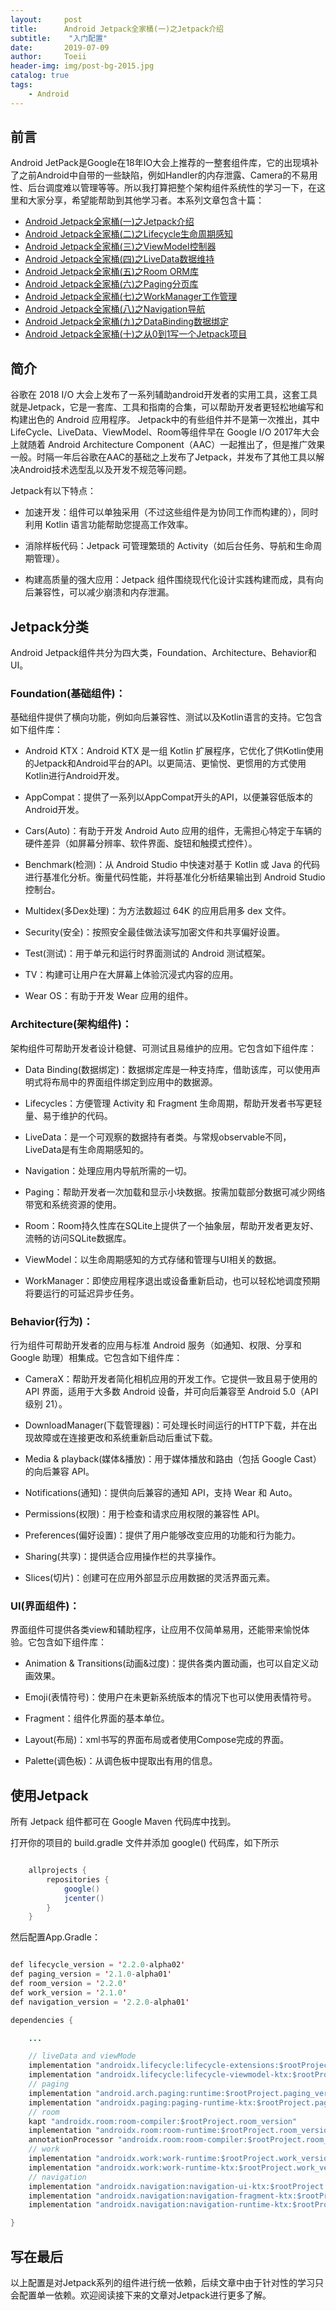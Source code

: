 ```yaml
---
layout:     post
title:      Android Jetpack全家桶(一)之Jetpack介绍
subtitle:    "入门配置"
date:       2019-07-09
author:     Toeii
header-img: img/post-bg-2015.jpg
catalog: true
tags:
    - Android
---
```




## 前言

Android JetPack是Google在18年IO大会上推荐的一整套组件库，它的出现填补了之前Android中自带的一些缺陷，例如Handler的内存泄露、Camera的不易用性、后台调度难以管理等等。所以我打算把整个架构组件系统性的学习一下，在这里和大家分享，希望能帮助到其他学习者。本系列文章包含十篇：

- [Android Jetpack全家桶(一)之Jetpack介绍](https://toeii.github.io/2019/07/09/Android-Jetpack%E5%85%A8%E5%AE%B6%E6%A1%B6(%E4%B8%80)%E4%B9%8BJetPack%E9%85%8D%E7%BD%AE/)<br />
- [Android Jetpack全家桶(二)之Lifecycle生命周期感知](https://toeii.github.io/2019/07/09/Android-Jetpack%E5%85%A8%E5%AE%B6%E6%A1%B6(%E4%BA%8C)%E4%B9%8BLifecycle%E7%94%9F%E5%91%BD%E5%91%A8%E6%9C%9F%E6%84%9F%E7%9F%A5/)<br />
- [Android Jetpack全家桶(三)之ViewModel控制器](https://toeii.github.io/2019/07/10/Android-Jetpack%E5%85%A8%E5%AE%B6%E6%A1%B6(%E4%B8%89)%E4%B9%8BViewModel%E6%8E%A7%E5%88%B6%E5%99%A8/)<br />
- [Android Jetpack全家桶(四)之LiveData数据维持](https://toeii.github.io/2019/07/12/Android-Jetpack%E5%85%A8%E5%AE%B6%E6%A1%B6(%E5%9B%9B)%E4%B9%8BLiveData%E6%95%B0%E6%8D%AE%E7%BB%B4%E6%8C%81/)<br />
- [Android Jetpack全家桶(五)之Room ORM库](https://toeii.github.io/2019/07/17/Android-Jetpack%E5%85%A8%E5%AE%B6%E6%A1%B6(%E4%BA%94)%E4%B9%8BRoom-ORM%E5%BA%93/)<br />
- [Android Jetpack全家桶(六)之Paging分页库](https://toeii.github.io/2019/07/19/Android-Jetpack%E5%85%A8%E5%AE%B6%E6%A1%B6(%E5%85%AD)%E4%B9%8BPaging%E5%88%86%E9%A1%B5%E5%BA%93/)<br />
- [Android Jetpack全家桶(七)之WorkManager工作管理](https://toeii.github.io/2019/08/01/Android-Jetpack%E5%85%A8%E5%AE%B6%E6%A1%B6(%E4%B8%83)%E4%B9%8BWorkManager%E5%B7%A5%E4%BD%9C%E7%AE%A1%E7%90%86/)<br />
- [Android Jetpack全家桶(八)之Navigation导航](https://toeii.github.io/2019/08/06/Android-Jetpack%E5%85%A8%E5%AE%B6%E6%A1%B6(%E5%85%AB)%E4%B9%8BNavigation%E5%AF%BC%E8%88%AA/)<br />
- [Android Jetpack全家桶(九)之DataBinding数据绑定](https://toeii.github.io/2019/08/07/Android-Jetpack%E5%85%A8%E5%AE%B6%E6%A1%B6(%E4%B9%9D)%E4%B9%8BDataBinding%E6%95%B0%E6%8D%AE%E7%BB%91%E5%AE%9A/)<br />
- [Android Jetpack全家桶(十)之从0到1写一个Jetpack项目](https://toeii.github.io/2019/08/07/Android-Jetpack%E5%85%A8%E5%AE%B6%E6%A1%B6(%E5%8D%81)%E4%B9%8B%E4%BB%8E0%E5%88%B01%E5%86%99%E4%B8%80%E4%B8%AAJetPack%E5%B0%8F%E9%A1%B9%E7%9B%AE/)<br />


## 简介

谷歌在 2018 I/O 大会上发布了一系列辅助android开发者的实用工具，这套工具就是Jetpack，它是一套库、工具和指南的合集，可以帮助开发者更轻松地编写和构建出色的 Android 应用程序。
Jetpack中的有些组件并不是第一次推出，其中LifeCycle、LiveData、ViewModel、Room等组件早在 Google I/O 2017年大会上就随着 Android Architecture Component（AAC）一起推出了，但是推广效果一般。时隔一年后谷歌在AAC的基础之上发布了Jetpack，并发布了其他工具以解决Android技术选型乱以及开发不规范等问题。

Jetpack有以下特点：

- 加速开发：组件可以单独采用（不过这些组件是为协同工作而构建的），同时利用 Kotlin 语言功能帮助您提高工作效率。

- 消除样板代码：Jetpack 可管理繁琐的 Activity（如后台任务、导航和生命周期管理）。

- 构建高质量的强大应用：Jetpack 组件围绕现代化设计实践构建而成，具有向后兼容性，可以减少崩溃和内存泄漏。

## Jetpack分类

Android Jetpack组件共分为四大类，Foundation、Architecture、Behavior和UI。

### Foundation(基础组件)：

基础组件提供了横向功能，例如向后兼容性、测试以及Kotlin语言的支持。它包含如下组件库：

- Android KTX：Android KTX 是一组 Kotlin 扩展程序，它优化了供Kotlin使用的Jetpack和Android平台的API。以更简洁、更愉悦、更惯用的方式使用Kotlin进行Android开发。

- AppCompat：提供了一系列以AppCompat开头的API，以便兼容低版本的Android开发。

- Cars(Auto)：有助于开发 Android Auto 应用的组件，无需担心特定于车辆的硬件差异（如屏幕分辨率、软件界面、旋钮和触摸式控件）。

- Benchmark(检测)：从 Android Studio 中快速对基于 Kotlin 或 Java 的代码进行基准化分析。衡量代码性能，并将基准化分析结果输出到 Android Studio 控制台。

- Multidex(多Dex处理)：为方法数超过 64K 的应用启用多 dex 文件。

- Security(安全)：按照安全最佳做法读写加密文件和共享偏好设置。

- Test(测试)：用于单元和运行时界面测试的 Android 测试框架。

- TV：构建可让用户在大屏幕上体验沉浸式内容的应用。

- Wear OS：有助于开发 Wear 应用的组件。

### Architecture(架构组件)：

架构组件可帮助开发者设计稳健、可测试且易维护的应用。它包含如下组件库：

- Data Binding(数据绑定)：数据绑定库是一种支持库，借助该库，可以使用声明式将布局中的界面组件绑定到应用中的数据源。

- Lifecycles：方便管理 Activity 和 Fragment 生命周期，帮助开发者书写更轻量、易于维护的代码。

- LiveData：是一个可观察的数据持有者类。与常规observable不同，LiveData是有生命周期感知的。

- Navigation：处理应用内导航所需的一切。

- Paging：帮助开发者一次加载和显示小块数据。按需加载部分数据可减少网络带宽和系统资源的使用。

- Room：Room持久性库在SQLite上提供了一个抽象层，帮助开发者更友好、流畅的访问SQLite数据库。

- ViewModel：以生命周期感知的方式存储和管理与UI相关的数据。

- WorkManager：即使应用程序退出或设备重新启动，也可以轻松地调度预期将要运行的可延迟异步任务。

### Behavior(行为)：

行为组件可帮助开发者的应用与标准 Android 服务（如通知、权限、分享和 Google 助理）相集成。它包含如下组件库：

- CameraX：帮助开发者简化相机应用的开发工作。它提供一致且易于使用的 API 界面，适用于大多数 Android 设备，并可向后兼容至 Android 5.0（API 级别 21）。

- DownloadManager(下载管理器)：可处理长时间运行的HTTP下载，并在出现故障或在连接更改和系统重新启动后重试下载。

- Media & playback(媒体&播放)：用于媒体播放和路由（包括 Google Cast）的向后兼容 API。

- Notifications(通知)：提供向后兼容的通知 API，支持 Wear 和 Auto。

- Permissions(权限)：用于检查和请求应用权限的兼容性 API。

- Preferences(偏好设置)：提供了用户能够改变应用的功能和行为能力。

- Sharing(共享)：提供适合应用操作栏的共享操作。

- Slices(切片)：创建可在应用外部显示应用数据的灵活界面元素。

### UI(界面组件)：

界面组件可提供各类view和辅助程序，让应用不仅简单易用，还能带来愉悦体验。它包含如下组件库：

- Animation & Transitions(动画&过度)：提供各类内置动画，也可以自定义动画效果。

- Emoji(表情符号)：使用户在未更新系统版本的情况下也可以使用表情符号。

- Fragment：组件化界面的基本单位。

- Layout(布局)：xml书写的界面布局或者使用Compose完成的界面。

- Palette(调色板)：从调色板中提取出有用的信息。

## 使用Jetpack

所有 Jetpack 组件都可在 Google Maven 代码库中找到。

打开你的项目的 build.gradle 文件并添加 google() 代码库，如下所示

```java

    allprojects {
        repositories {
            google()
            jcenter()
        }
    }

```

然后配置App.Gradle：

```java

def lifecycle_version = '2.2.0-alpha02'
def paging_version = '2.1.0-alpha01'
def room_version = '2.2.0'
def work_version = '2.1.0'
def navigation_version = '2.2.0-alpha01'

dependencies {

    ...

    // liveData and viewMode
    implementation "androidx.lifecycle:lifecycle-extensions:$rootProject.lifecycle_version"
    implementation "androidx.lifecycle:lifecycle-viewmodel-ktx:$rootProject.lifecycle_version"
    // paging
    implementation "android.arch.paging:runtime:$rootProject.paging_version"
    implementation "androidx.paging:paging-runtime-ktx:$rootProject.paging_version"
    // room
    kapt "androidx.room:room-compiler:$rootProject.room_version"
    implementation "androidx.room:room-runtime:$rootProject.room_version"
    annotationProcessor "androidx.room:room-compiler:$rootProject.room_version"
    // work
    implementation "androidx.work:work-runtime:$rootProject.work_version"
    implementation "androidx.work:work-runtime-ktx:$rootProject.work_version"
    // navigation
    implementation "androidx.navigation:navigation-ui-ktx:$rootProject.navigation_version"
    implementation "androidx.navigation:navigation-fragment-ktx:$rootProject.navigation_version"
    implementation "androidx.navigation:navigation-runtime-ktx:$rootProject.navigation_version"

}

```

## 写在最后

以上配置是对Jetpack系列的组件进行统一依赖，后续文章中由于针对性的学习只会配置单一依赖。欢迎阅读接下来的文章对Jetpack进行更多了解。



